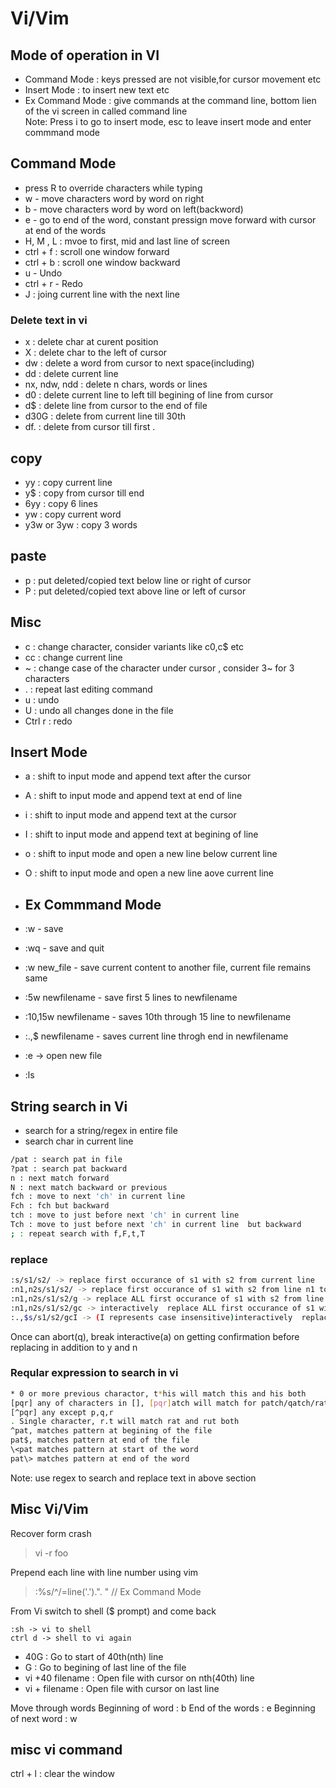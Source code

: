 # Vi/Vim
## Mode of operation in VI
- Command Mode : keys pressed are not visible,for cursor movement etc
- Insert Mode : to insert new text etc 
- Ex Command Mode : give commands at the command line, bottom lien of the vi screen in called command line   
Note: Press i to go to insert mode, esc to leave insert mode and enter commmand mode

## Command Mode 
- press R to override characters while typing  
- w - move characters word by word on right
- b - move characters word by word on left(backword)  
- e - go to end of the word, constant pressign move forward with cursor at end of the words  
- H, M , L : mvoe to first, mid and last line of screen  
- ctrl + f : scroll one window forward  
- ctrl + b : scroll one window backward
- u - Undo
- ctrl + r - Redo
- J : joing current line with the next line


### Delete text in vi
- x : delete char at curent position  
- X : delete char to the left of  cursor  
- dw : delete a word from cursor to next space(including)  
- dd : delete current line  
- nx, ndw, ndd : delete n chars, words or lines  
- d0 : delete current line to left till begining of line from cursor  
- d$ : delete line from cursor to the end of file  
- d30G : delete from current line till 30th
- df. : delete from cursor till first .

## copy
- yy : copy current line
- y$ : copy from cursor till end
- 6yy : copy 6 lines
- yw : copy current word
- y3w or 3yw : copy 3 words

## paste
- p : put deleted/copied text below line or right of cursor
- P : put deleted/copied text above line or left of cursor

## Misc
- c : change character, consider variants like c0,c$ etc
- cc : change current line
- ~ : change case of the character under cursor , consider 3~ for 3 characters
- . : repeat last editing command
- u : undo 
- U : undo all changes done in the file
- Ctrl r : redo

## Insert Mode  
- a : shift to input mode and append text after the cursor  
- A : shift to input mode and append text at end of line  
- i : shift to input mode and append text at the cursor  
- I : shift to input mode and append text at begining of line  
- o : shift to input mode and open a new line below current line  
- O : shift to input mode and open a new line aove current line

- ## Ex Commmand Mode
- :w - save 
- :wq - save and quit
- :w new_file  - save current content to another file, current file remains same
- :5w newfilename - save first 5 lines to newfilename
- :10,15w newfilename - saves 10th through 15 line to newfilename
- :.,$ newfilename - saves current line throgh end in newfilename

- :e -> open new file
- :ls 

## String search in Vi
- search for a string/regex in entire file
- search char in current line
```sh
/pat : search pat in file
?pat : search pat backward
n : next match forward
N : next match backward or previous
fch : move to next 'ch' in current line 
Fch : fch but backward
tch : move to just before next 'ch' in current line 
Tch : move to just before next 'ch' in current line  but backward
; : repeat search with f,F,t,T
```
### replace
```sh
:s/s1/s2/ -> replace first occurance of s1 with s2 from current line
:n1,n2s/s1/s2/ -> replace first occurance of s1 with s2 from line n1 to n2
:n1,n2s/s1/s2/g -> replace ALL first occurance of s1 with s2 from line n1 to n2
:n1,n2s/s1/s2/gc -> interactively  replace ALL first occurance of s1 with s2 from line n1 to n2
:.,$s/s1/s2/gcI -> (I represents case insensitive)interactively  replace ALL first occurance of s1 with s2 from current line through the end
```
Once can abort(q), break interactive(a) on getting confirmation before replacing in addition to y and n

### Reqular expression to search in vi
```sh
* 0 or more previous charactor, t*his will match this and his both
[pqr] any of characters in [], [pqr]atch will match for patch/qatch/ratch
[^pqr] any except p,q,r
. Single character, r.t will match rat and rut both
^pat, matches pattern at begining of the file
pat$, matches pattern at end of the file
\<pat matches pattern at start of the word
pat\> matches pattern at end of the word
```
Note: use regex to search and replace text in above section
## Misc Vi/Vim
Recover form crash
>  vi -r foo

Prepend each line with line number using vim
> :%s/^/\=line('.').". " // Ex Command Mode

From Vi switch to shell ($ prompt) and come back
```
:sh -> vi to shell
ctrl d -> shell to vi again
```

- 40G : Go to start of 40th(nth) line
- G : Go to begining of last line of the file
- vi +40 filename : Open file with cursor on nth(40th) line
- vi + filename : Open file with cursor on last line

Move through words
    Beginning of word : b
    End of the words : e
    Beginning of next word : w 

## misc vi command
ctrl + l : clear the window
